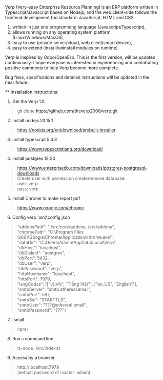 Verp (Very-easy Enterprise Resource Planning) is an ERP platform written in Typescript/Javascript based on Nodejs, and the web client-side follows the frontend development trio standard: JavaScript, HTML and CSS

1) written in just one programming language (Javascript/Typescript),
2) allows running on any operating system platform (Linux/Windows/MacOS),
3) easy to use (private server/cloud, web client/smart device),
4) easy to extend (install/uninstall modules on runtime).

Verp is inspired by Odoo/OpenErp. This is the first version, will be updated continuously. I hope everyone is interested in experiencing and contributing positive comments to help Verp become more complete.

Bug fixes, specifications and detailed instructions will be updated in the near future.

** Installation instructions:

1) Get the Verp 1.0

  > git clone https://github.com/theverp2000/verp.git

2) Install nodejs 20.15.1

  > https://nodejs.org/en/download/prebuilt-installer

3) Install typescript 5.3.3

  > https://www.typescriptlang.org/download/

4) Install postgres 12.20
  
  > https://www.enterprisedb.com/downloads/postgres-postgresql-downloads \
    Create user with permission create/remove database: \
    user: verp \
    pass: verp

5) Install Chrome to make report pdf

  > https://www.google.com/chrome

6) Config verp .\src\config.json

  > "addonsPath": "./src/core/addons,./src/addons",\
  "chromePath": "C:\\Program Files (x86)\\Google\\Chrome\\Application\\chrome.exe",\
  "dataDir": "C:\\Users\\Admin\\AppData\\Local\\Verp",\
  "dbHost": "localhost",\
  "dbDialect": "postgres",\
  "dbPort": 5432,\
  "dbUser": "verp",\
  "dbPassword": "verp",\
  "httpHostname": "localhost",\
  "httpPort": 7979,\
  "langCodes": [["vi_VN", "Tiếng Việt"], ["en_US", "English"]],\
  "smtpServer": "smtp.ethereal.email",\
  "smtpPort": 587,\
  "smtpSsl": "STARTTLS",\
  "smtpUser": "???@ethereal.email",\
  "smtpPassword": "???",\

7) Isntall

  > npm i

8) Run a command line

  > ts-node ./src/index.ts

9) Access by a browser

  > http://localhost:7979 \
  (default password of master: admin)
